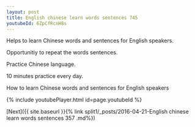 ```yaml
---
layout: post
title: English chinese learn words sentences 745 
youtubeId: 6ZpCfRcnH8s
---
```

 
 
Helps to learn Chinese words and sentences for English speakers.

Opportunitiy to repeat the words sentences. 

Practice Chinese language. 
 
10 minutes practice every day. 
 
How to learn Chinese words and sentences for English speakers 
 
{% include youtubePlayer.html id=page.youtubeId %}
 
 
[Next]({{ site.baseurl }}{% link  split1/_posts/2016-04-21-English chinese learn words sentences 357 .md%})
 
